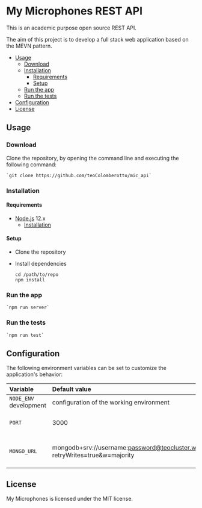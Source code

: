 # My Microphones REST API

This is an academic purpose open source REST API.

The aim of this project is to develop a full stack web application based on the MEVN pattern.

<!-- START doctoc generated TOC please keep comment here to allow auto update -->
<!-- DON'T EDIT THIS SECTION, INSTEAD RE-RUN doctoc TO UPDATE -->

-   [Usage](#usage)
    -   [Download](#download)
    -   [Installation](#installation)
        -   [Requirements](#requirements)
        -   [Setup](#setup)
    -   [Run the app](#run-the-app)
    -   [Run the tests](#run-the-tests)
-   [Configuration](#configuration)
-   [License](#license)

<!-- END doctoc generated TOC please keep comment here to allow auto update -->

## Usage

### Download

Clone the repository, by opening the command line and executing the following command:

    `git clone https://github.com/teoColomberotto/mic_api`

### Installation

#### Requirements

-   [Node.js](https://nodejs.org) 12.x
    -   [Installation](https://nodejs.org/en/download/package-manager/)

#### Setup

-   Clone the repository
-   Install dependencies

    ```
    cd /path/to/repo
    npm install
    ```

### Run the app

    `npm run server`

### Run the tests

    `npm run test`

## Configuration

The following environment variables can be set to customize the application's behavior:

| Variable               | Default value                                                                                     | Description                     |
| :--------------------- | :------------------------------------------------------------------------------------------------ | :------------------------------ |
| `NODE_ENV` development | configuration of the working environment                                                          |
| `PORT`                 | 3000                                                                                              | Port on which to listen to.     |
| `MONGO_URL`            | mongodb+srv://username:password@teocluster.w10q2.mongodb.net/mics_api?retryWrites=true&w=majority | mongoDB Atlas configuration uri |

## License

My Microphones is licensed under the MIT license.
